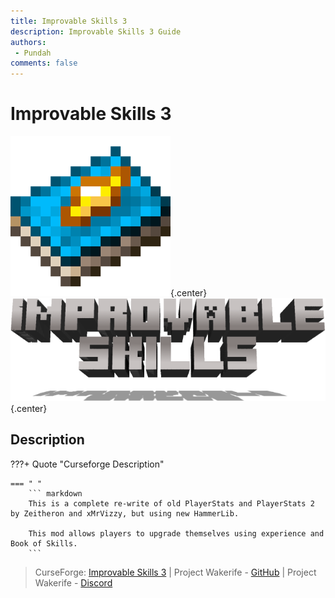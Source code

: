 ```yaml
---
title: Improvable Skills 3
description: Improvable Skills 3 Guide
authors: 
 - Pundah
comments: false
---
```

# Improvable Skills 3
![](img/ImprovableSkills31.png){.center}
![](img/ImprovableSkills32.png){.center}
## Description
???+ Quote "Curseforge Description"

    === " "
        ``` markdown
        This is a complete re-write of old PlayerStats and PlayerStats 2 by Zeitheron and xMrVizzy, but using new HammerLib.

        This mod allows players to upgrade themselves using experience and  Book of Skills.
        ```

> CurseForge: [Improvable Skills 3](https://www.curseforge.com/minecraft/mc-mods/improvable-skills) | Project Wakerife - [GitHub](https://github.com/Pundah) | Project Wakerife - [Discord](https://discord.gg/M4HQTQ9g9f)